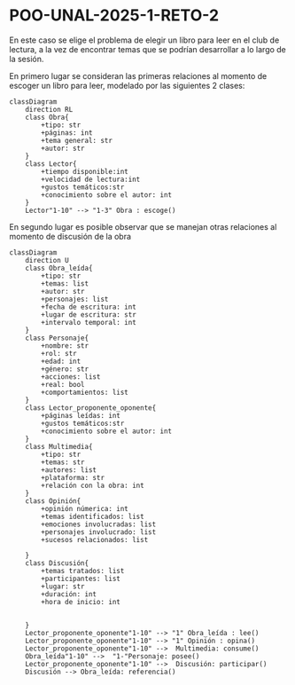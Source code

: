# POO-UNAL-2025-1-RETO-2
En este caso se elige el problema de elegir un libro para leer en el club de lectura, a la vez de encontrar temas que se podrían desarrollar a lo largo de la sesión.

En primero lugar se consideran las primeras relaciones al momento de escoger un libro para leer, modelado por las siguientes 2 clases:

```mermaid
classDiagram
    direction RL
    class Obra{
        +tipo: str
        +páginas: int
        +tema general: str
        +autor: str
    }
    class Lector{
        +tiempo disponible:int
        +velocidad de lectura:int
        +gustos temáticos:str
        +conocimiento sobre el autor: int
    }
    Lector"1-10" --> "1-3" Obra : escoge()
```

En segundo lugar es posible observar que se manejan otras relaciones al momento de discusión de la obra

```mermaid
classDiagram
    direction U
    class Obra_leída{
        +tipo: str
        +temas: list
        +autor: str
        +personajes: list
        +fecha de escritura: int
        +lugar de escritura: str
        +intervalo temporal: int
    }
    class Personaje{
        +nombre: str
        +rol: str
        +edad: int
        +género: str
        +acciones: list
        +real: bool
        +comportamientos: list
    }
    class Lector_proponente_oponente{
        +páginas leídas: int
        +gustos temáticos:str
        +conocimiento sobre el autor: int
    }
    class Multimedia{
        +tipo: str
        +temas: str
        +autores: list
        +plataforma: str
        +relación con la obra: int
    }
    class Opinión{
        +opinión númerica: int
        +temas identificados: list
        +emociones involucradas: list
        +personajes involucrado: list
        +sucesos relacionados: list

    }
    class Discusión{
        +temas tratados: list
        +participantes: list
        +lugar: str
        +duración: int
        +hora de inicio: int


    }
    Lector_proponente_oponente"1-10" --> "1" Obra_leída : lee()
    Lector_proponente_oponente"1-10" --> "1" Opinión : opina()
    Lector_proponente_oponente"1-10" -->  Multimedia: consume()
    Obra_leída"1-10" -->  "1-"Personaje: posee()
    Lector_proponente_oponente"1-10" -->  Discusión: participar()
    Discusión --> Obra_leída: referencia()